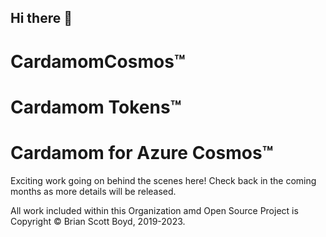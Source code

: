 ## Hi there 👋
# CardamomCosmos&trade;
# Cardamom Tokens&trade;
# Cardamom for Azure Cosmos&trade;
Exciting work going on behind the scenes here! Check back in the coming months as more details will be released.








All work included within this Organization amd Open Source Project is Copyright &copy; Brian Scott Boyd, 2019-2023.
